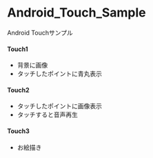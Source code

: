 # Android_Touch_Sample
Android Touchサンプル

#### Touch1  
- 背景に画像
- タッチしたポイントに青丸表示

#### Touch2 
- タッチしたポイントに画像表示
- タッチすると音声再生

#### Touch3
- お絵描き
